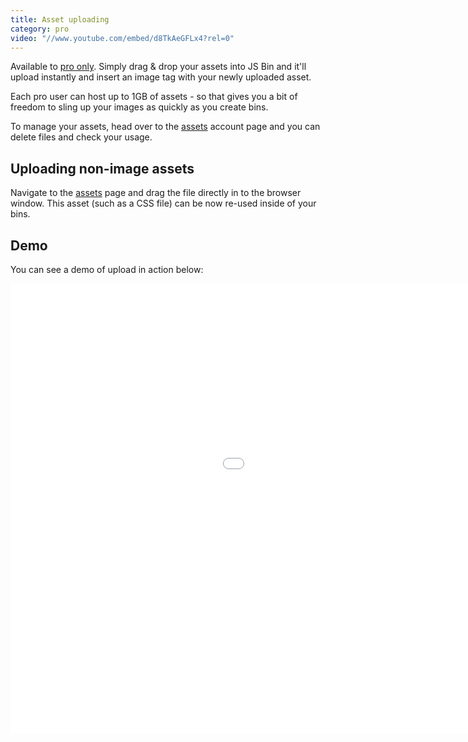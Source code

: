 ```yaml
---
title: Asset uploading
category: pro
video: "//www.youtube.com/embed/d8TkAeGFLx4?rel=0"
---
```



Available to [pro only](/upload). Simply drag & drop your assets into JS Bin and it'll upload instantly and insert an image tag with your newly uploaded asset.

Each pro user can host up to 1GB of assets - so that gives you a bit of freedom to sling up your images as quickly as you create bins.

To manage your assets, head over to the [assets](/account/assets) account page and you can delete files and check your usage.

## Uploading non-image assets

Navigate to the [assets](/account/assets) page and drag the file directly in to the browser window. This asset (such as a CSS file) can be now re-used inside of your bins.

## Demo

You can see a demo of upload in action below:

<div class="embed-container"><iframe width="1280" height="720" src="//www.youtube.com/embed/d8TkAeGFLx4?rel=0" frameborder="0" allowfullscreen></iframe></div>